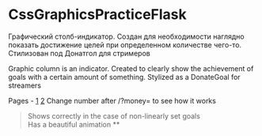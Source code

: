# CssGraphicsPracticeFlask

Графический столб-индикатор. Создан для необходимости наглядно показать достижение целей при определенном количестве чего-то. Стилизован под Донатгол для стримеров

Graphic column is an indicator. Created to clearly show the achievement of goals with a certain amount of something. Stylized as a DonateGoal for streamers

Pages - [1](https://holdinalt.github.io/css-graphics-practice-flask/?money=43000)
       [2](https://holdinalt.github.io/css-graphics-practice-flask/?money=80000)
Change number after /?money= to see how it works

>Shows correctly in the case of non-linearly set goals <br/>
>Has a beautiful animation **

